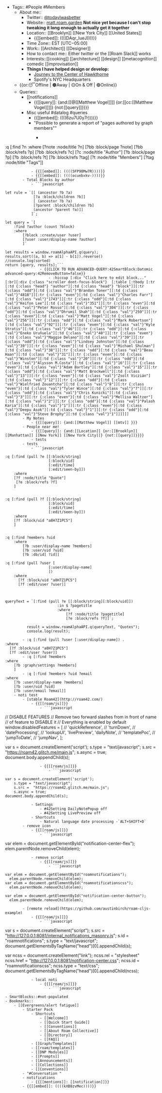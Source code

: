- Tags:: #People #Members
    - About me::
        - Twitter:: [@todayIwasbetter](https://twitter.com/todayIwasbetter)
        - Website:: [matt.roam.garden](https://matt.roam.garden) 
__Not nice yet because I can't stop tweaking it long enough to actually get it together__
        - Location:: [[Brooklyn]] [[New York City]] [[United States]]
            - {{[[embed]]: ((((DAqr_IueJ))))}}
        - Time Zone:: EST [UTC−05:00]
        - Work:: [[Architect]] [[Designer]]
        - How to contact me:: Either twitter or the [[Roam Slack]] works 
        - Interests::[[cooking]] [[architecture]] [[design]] [[metacognition]] comedic [[improvisation]] 
        - **Things I have helped design or develop:**
            - [Journey to the Center of Hawkthorne](http://projecthawkthorne.com/)
            - Spotify's NYC Headquarters
    - {{or:😴Offline | 🟠Away | 🟡On & Off | 🟢Online}}
    - Queries::
        - [[notifications]]
            - {{[[query]]: {and:[[@[[Matthew Vogel]]]] {or:[[cc:[[Matthew Vogel]]]]} {not:[[query]]}}}}
        - Misc useful #datalog #queries
            - {{[[embed]]: ((((6zu7U0y7r))))}}
            - "Possible to generate a report of "pages authored by graph members""
                - ```javascript
:q [:find ?n 
    :where 
    	[?note :node/title ?n]
		[?bb :block/page ?note] 
		[?bb :block/refs ?p]
		[?bb :block/refs ?c]
		[?c :node/title "Author"]
		[?b :block/page ?p]
		[?b :block/refs ?t]
		[?b :block/refs ?tag]
		[?t :node/title "Members"]
		[?tag :node/title "Tags"]]
```
            - {{[[embed]]: ((((5FP90Mw7R))))}}
            - {{[[embed]]: ((((ocuebxkv-))))}}
        - Total Blocks by author
            - ```javascript

let rule = `[[ (ancestor ?b ?a) 
             [?a :block/children ?b]] 
             [ (ancestor ?b ?a) 
             [?parent :block/children ?b] 
             (ancestor ?parent ?a)]] 
		    ]`;

let query = `[
	:find ?author (count ?block)
    :where 
        [?block :create/user ?user]
        [?user :user/display-name ?author]
  		]`

let results = window.roamAlphaAPI.q(query);
results.sort((a, b) => a[1] - b[1]).reverse()
//console.log(sorted)
return [query, results];```
                - {{CLICK TO RUN ADVANCED-QUERY:42SmartBlock:Datomic advanced-query:42RemoveButton=false}}                     
                    - :hiccup [:div "Click here to edit block..." [:br][:div {:class "scroller dont-focus-block"}  [:table [:tbody [:tr [:td {:class "head"} "author"][:td {:class "head"} "block"]][:tr {:class "odd"}[:td {:class "val"}"Brandon Toner"][:td {:class "val"}"4818"]][:tr {:class "even"}[:td {:class "val"}"Charles Farr"][:td {:class "val"}"1743"]][:tr {:class "odd"}[:td {:class "val"}"Keifon Lee"][:td {:class "val"}"351"]][:tr {:class "even"}[:td {:class "val"}"Peter Rosso"][:td {:class "val"}"304"]][:tr {:class "odd"}[:td {:class "val"}"Dhrumil Shah"][:td {:class "val"}"259"]][:tr {:class "even"}[:td {:class "val"}"Matt Vogel"][:td {:class "val"}"256"]][:tr {:class "odd"}[:td {:class "val"}"Mark Robertson"][:td {:class "val"}"92"]][:tr {:class "even"}[:td {:class "val"}"Kyle Stratis"][:td {:class "val"}"46"]][:tr {:class "odd"}[:td {:class "val"}"Eneko Uruñuela"][:td {:class "val"}"40"]][:tr {:class "even"}[:td {:class "val"}"Maggie Delano"][:td {:class "val"}"39"]][:tr {:class "odd"}[:td {:class "val"}"Lindsey Johnston"][:td {:class "val"}"39"]][:tr {:class "even"}[:td {:class "val"}"Michael Shulman"][:td {:class "val"}"38"]][:tr {:class "odd"}[:td {:class "val"}"Beau Haan"][:td {:class "val"}"31"]][:tr {:class "even"}[:td {:class "val"}"Winston"][:td {:class "val"}"20"]][:tr {:class "odd"}[:td {:class "val"}"Alysson M.Costa"][:td {:class "val"}"16"]][:tr {:class "even"}[:td {:class "val"}"Adam Bartley"][:td {:class "val"}"15"]][:tr {:class "odd"}[:td {:class "val"}"Matt Brockwell"][:td {:class "val"}"13"]][:tr {:class "even"}[:td {:class "val"}"Zsolt Viczián"][:td {:class "val"}"12"]][:tr {:class "odd"}[:td {:class "val"}"Wielfried Zouantcha"][:td {:class "val"}"8"]][:tr {:class "even"}[:td {:class "val"}"Tyler Wince"][:td {:class "val"}"7"]][:tr {:class "odd"}[:td {:class "val"}"Chris Kunicki"][:td {:class "val"}"3"]][:tr {:class "even"}[:td {:class "val"}"Mellisa Waltzer"][:td {:class "val"}"2"]][:tr {:class "odd"}[:td {:class "val"}"Palash Karia"][:td {:class "val"}"1"]][:tr {:class "even"}[:td {:class "val"}"Deepu Asok"][:td {:class "val"}"1"]][:tr {:class "odd"}[:td {:class "val"}"Steve Brophy"][:td {:class "val"}"1"]]]]]]
        - My Notes
            - {{[[query]]: {and:[[Matthew Vogel]] [[mtv]] }}}
        - People near me!
            - {{[[query]]: {and:[[Location]] {or:[[Brooklyn]] [[Manhattan]] [[New York]] [[New York City]]} {not:[[query]]}}}}
            - tests
        - tests
            - ```javascript

:q [:find (pull ?e [[:block/string]
                    [:block/uid]
                    [:edit/time]
                    [:edit/seen-by]]) 
    :where 
    [?f :node/title "Quote"]  
     [?e :block/refs ?f]
    ]


:q [:find (pull ?f [[:block/string]
                    [:block/uid]
                    [:edit/time]
                    [:edit/seen-by]]) 
    :where 
    [?f :block/uid "a8H7Z1PC5"]  
    ]


:q [:find ?members ?uid
 	:where 
    	[?b :user/display-name ?members]
		[?b :user/uid ?uid]
		[?b :db/id] ?id]]

:q [:find (pull ?user [
                    [:user/display-name]
                    ]) 
    :where 
      [?f :block/uid "a8H7Z1PC5"]  
      [?f :edit/user ?user]]

      
      
queryText = `[:find (pull ?e [[:block/string][:block/uid]])
     		            :in $ ?pagetitle
     		            :where
     		                [?f :node/title ?pagetitle]
     		                [?e :block/refs ?f]]`;

          result = window.roamAlphaAPI.q(queryText, "Quotes");
          console.log(result);
```
            - :q [:find (pull ?user [:user/display-name]) .
    :where 
      [?f :block/uid "a8H7Z1PC5"]  
      [?f :edit/user ?user]]
            - :q [:find ?members 
 	:where 
    	[?b :graph/settings ?members]
		]
            - :q [:find ?members ?uid ?email
 	:where 
    	[?b :user/display-name ?members]
		[?b :user/uid ?uid]
		[?b :user/email ?email]]
        - noti test
            - [stable Roam42](http://roam42.com/)
                - {{[[roam/js]]}}
                    - ```javascript

// DISABLE FEATURES 
// Remove two forward slashes from in front of name 
// of feature to DISABLE it 
// Everything is enabled by default 
window.disabledFeatures = [ 
  // 'quickReference', 
    // 'turnDown', 
    // 'dateProcessing', 
    // 'lookupUI', 
     'livePreview', 
     'dailyNote', 
    // 'templatePoc', 
    // 'jumpToDate', 
    // 'jumpNav', 
];


var s = document.createElement('script');
	s.type = "text/javascript";
  	s.src =  "https://roam42.glitch.me/main.js";
  	s.async = true;
document.body.appendChild(s);
```
                - {{[[roam/js]]}}
                    - ```javascript

var s = document.createElement('script');
	s.type = "text/javascript";
  	s.src =  "https://roam42.glitch.me/main.js";
  	s.async = true;
document.body.appendChild(s);
```
                - Settings
                    - #42Setting DailyNotePopup off
                    - #42Setting LivePreview off
                - Shortcuts
                    - Natural language date processing -`ALT+SHIFT+D`
            - remove icon
                - {{[[roam/js]]}}
                    - ```javascript

var elem = document.getElementById("notification-center-flex");
  elem.parentNode.removeChild(elem);
```
            - remove script
                - {{[[roam/js]]}}
                    - ```javascript

var elem = document.getElementById("roamnotifications");
  elem.parentNode.removeChild(elem);
var elem = document.getElementById("roamnotificationscss");
  elem.parentNode.removeChild(elem);

var elem = document.getElementById("notification-center-button");
  elem.parentNode.removeChild(elem);
```
            - [remote reload](https://github.com/austinbirch/roam-cljs-example)
                - {{[[roam/js]]}}
                    - ```javascript
var s = document.createElement("script");
s.src = "http://127.0.0.1:8081/internal_notifications_masonry.js";
s.id = "roamnotifications";
s.type = "text/javascript";
document.getElementsByTagName("head")[0].appendChild(s);

var ncss = document.createElement("link");
ncss.rel = "stylesheet"
ncss.href = "http://127.0.0.1:8081/notification-center.css";
ncss.id = "roamnotificationscss";
ncss.type = "text/css";
document.getElementsByTagName("head")[0].appendChild(ncss);
```
            - local noti
                - {{[[roam/js]]}}
                    - ```javascript
```
    - SmartBlocks::#not-populated
    - Bookmarks::
        - [[Evergreens/alert fatigue]]
            - Starter Pack
                - Shortcuts
                    - [[Welcome]]
                    - [[Quick Start Guide]]
                    - [[Conventions]]
                    - [[About Roam Collective]]
                    - [[Directory]]
                    - [[FAQ]]
                - [[Graph/Templates]]
                - [[roam/templates]]
                - [[DNP Modules]]
                - [[Prompts]]
                - [[Announcements]]
                - [[Collections]]
                - [[Conventions]]
            - "#Conversation "
            - notifications
                - {{[[mentions]]: [[notification]]}}
            - {{[[embed]]: ((((kXB8zvMec))))}}
